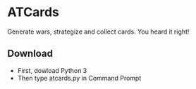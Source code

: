 # ATCards
Generate wars, strategize and collect cards. You heard it right!
## Download
* First, dowload Python 3
* Then type atcards.py in Command Prompt
